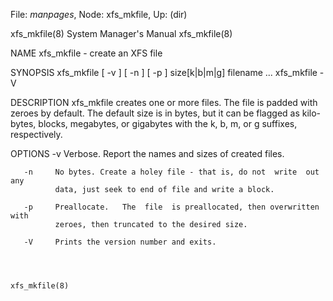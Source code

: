 File: *manpages*,  Node: xfs_mkfile,  Up: (dir)

xfs_mkfile(8)               System Manager's Manual              xfs_mkfile(8)



NAME
       xfs_mkfile - create an XFS file

SYNOPSIS
       xfs_mkfile [ -v ] [ -n ] [ -p ] size[k|b|m|g] filename ...
       xfs_mkfile -V

DESCRIPTION
       xfs_mkfile creates one or more files. The file is padded with zeroes by
       default.  The default size is in bytes, but it can be flagged as  kilo-
       bytes, blocks, megabytes, or gigabytes with the k, b, m, or g suffixes,
       respectively.

OPTIONS
       -v     Verbose. Report the names and sizes of created files.

       -n     No bytes. Create a holey file - that is, do not  write  out  any
              data, just seek to end of file and write a block.

       -p     Preallocate.   The  file  is preallocated, then overwritten with
              zeroes, then truncated to the desired size.

       -V     Prints the version number and exits.



                                                                 xfs_mkfile(8)
